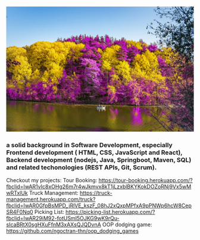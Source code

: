 

![Ngoc is a math function.](https://github.com/ngoctran-thn/ngoctran-thn/blob/9d3218977c553c63509ae854e7f13cfb312be3a2/images/_DSC2425-.jpg)

### a solid background in Software Development, especially Frontend development ( HTML, CSS, JavaScript and React), Backend development (nodejs, Java, Springboot, Maven, SQL) and related techonologies (REST APIs, Git, Scrum).

Checkout my projects: 
Tour Booking: https://tour-booking.herokuapp.com/?fbclid=IwAR1vIc8xOHg26m7r4wJkmvx8kT1jLzxblBKYKokDOZoRNj9Vx5wMwRTxlUk
Truck Management: https://truck-management.herokuapp.com/truck?fbclid=IwAR0GfpBsMPD_jRlVE_kszF_08hJ2xQxpMPfxA9pPNWp6hcW8CepSR4F0Nq0
Picking List: https://picking-list.herokuapp.com/?fbclid=IwAR29iM92-fotUSmI5OJKG9wK9rQu-sIcaBRtX0sgHXuFfnM3xAXsQJQDvnA
OOP dodging game: https://github.com/ngoctran-thn/oop_dodging_games

<!--
**ngoctran-thn/ngoctran-thn** is a ✨ _special_ ✨ repository because its `README.md` (this file) appears on your GitHub profile.

Here are some ideas to get you started:

- 🔭 I’m currently working on ...
- 🌱 I’m currently learning ...
- 👯 I’m looking to collaborate on ...
- 🤔 I’m looking for help with ...
- 💬 Ask me about ...
- 📫 How to reach me: ...
- 😄 Pronouns: ...
- ⚡ Fun fact: ...
-->
